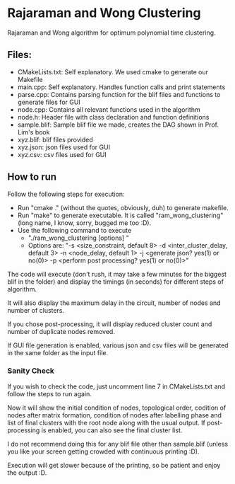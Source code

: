 # Rajaraman and Wong Clustering

Rajaraman and Wong algorithm for optimum polynomial time clustering.

## Files:

* CMakeLists.txt: Self explanatory. We used cmake to generate our Makefile
* main.cpp:       Self explanatory. Handles function calls and print statements
* parse.cpp:      Contains parsing function for the blif files and functions to generate files for GUI
* node.cpp:       Contains all relevant functions used in the algorithm
* node.h:         Header file with class declaration and function definitions
* sample.blif:    Sample blif file we made, creates the DAG shown in Prof. Lim's book
* xyz.blif:       blif files provided
* xyz.json:       json files used for GUI
* xyz.csv:        csv files used for GUI

## How to run

Follow the following steps for execution:

* Run "cmake ." (without the quotes, obviously, duh) to generate makefile.
* Run "make" to generate executable. It is called "ram_wong_clustering" (long name, I know, sorry, bugged me too :D).
* Use the following command to execute
   * "./ram_wong_clustering [options] <blif file>"
   * Options are: "-s <size_constraint, default 8> -d <inter_cluster_delay, default 3> -n <node_delay, default 1> -j <generate json? yes(1) or no(0)> -p <perform post processing? yes(1) or no(0)>"


The code will execute (don't rush, it may take a few minutes for the biggest blif in the folder) and display the timings (in seconds) for different steps of algorithm.  
   
It will also display the maximum delay in the circuit, number of nodes and number of clusters.   
   
If you chose post-processing, it will display reduced cluster count and number of duplicate nodes removed.
   
If GUI file generation is enabled, various json and csv files will be generated in the same folder as the input file.

### Sanity Check

If you wish to check the code, just uncomment line 7 in CMakeLists.txt and follow the steps to run again.  
  
Now it will show the initial condition of nodes, topological order, codition of nodes after matrix formation, condition of nodes after labelling phase and list of final clusters with the root node along with the usual output. If post-processing is enabled, you can also see the final cluster list.   
   
I do not recommend doing this for any blif file other than sample.blif (unless you like your screen getting crowded with continuous printing :D).  
   
Execution will get slower because of the printing, so be patient and enjoy the output :D.  
